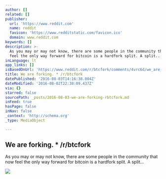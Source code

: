 ```yaml
---
author: []
related: []
publisher:
  url: 'https://www.reddit.com'
  name: reddit
  favicon: 'https://www.redditstatic.com/favicon.ico'
  domain: www.reddit.com
keywords: []
description: >-
  As you may or may not know, there are some people in the community that now
  feel the only way forward for bitcoin is a hardfork split. A split...
inLanguage: lt
app_links: []
isBasedOnUrl: 'https://www.reddit.com/r/btcfork/comments/4vrc6d/we_are_forking/'
title: We are forking. * /r/btcfork
datePublished: '2016-08-03T14:16:38.004Z'
dateModified: '2016-08-02T22:38:09.437Z'
via: {}
starred: false
sourcePath: _posts/2016-08-03-we-are-forking-rbtcfork.md
inFeed: true
hasPage: false
inNav: false
_context: 'http://schema.org'
_type: MediaObject

---
```

<article style=""><h1>We are forking. * /r/btcfork</h1><p>As you may or may not know, there are some people in the community that now feel the only way forward for bitcoin is a hardfork split. A split...</p><img src="https://www.redditstatic.com/icon.png" /></article>